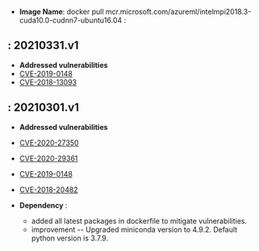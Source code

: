 - **Image Name**: docker pull mcr.microsoft.com/azureml/intelmpi2018.3-cuda10.0-cudnn7-ubuntu16.04 :


: 20210331.v1
-------------------

-   **Addressed vulnerabilities**
-   [CVE-2019-0148](https://lists.ubuntu.com/archives/ubuntu-security-announce/2021-January/005823.html)
-   [CVE-2018-13093](https://lists.ubuntu.com/archives/ubuntu-security-announce/2021-January/005857.html)

: 20210301.v1
-------------------

-   **Addressed vulnerabilities**
-   [CVE-2020-27350](https://lists.ubuntu.com/archives/ubuntu-security-announce/2020-December/005802.html)
-   [CVE-2020-29361](https://lists.ubuntu.com/archives/ubuntu-security-announce/2021-January/005819.html)
-   [CVE-2019-0148](https://lists.ubuntu.com/archives/ubuntu-security-announce/2021-January/005823.html)
-   [CVE-2018-20482](https://lists.ubuntu.com/archives/ubuntu-security-announce/2021-January/005839.html)
 
 -   **Dependency** : 
  
     -   added all latest packages in dockerfile to mitigate vulnerabilities.
     -   improvement -- Upgraded miniconda version to 4.9.2. Default python version is 3.7.9.
